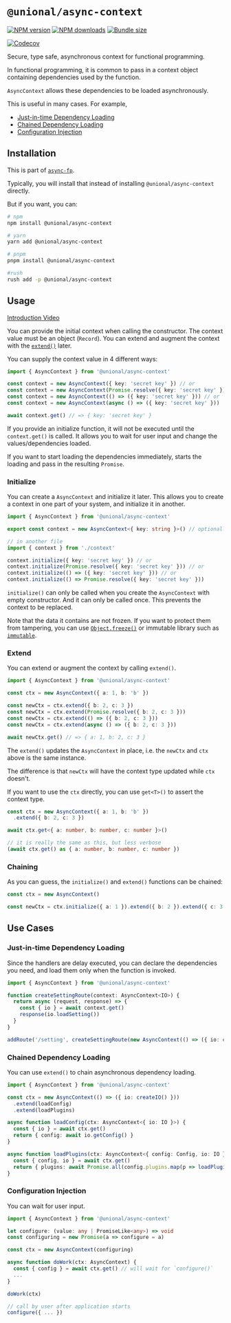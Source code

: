 # `@unional/async-context`

[![NPM version][npm-image]][npm-url]
[![NPM downloads][downloads-image]][downloads-url]
[![Bundle size][bundlephobia-image]][bundlephobia-url]

[![Codecov][codecov-image]][codecov-url]

Secure, type safe, asynchronous context for functional programming.

In functional programming,
it is common to pass in a context object containing dependencies used by the function.

`AsyncContext` allows these dependencies to be loaded asynchronously.

This is useful in many cases. For example,

<!-- no toc -->
- [Just-in-time Dependency Loading](#just-in-time-dependency-loading)
- [Chained Dependency Loading](#chained-dependency-loading)
- [Configuration Injection](#configuration-injection)

## Installation

This is part of [`async-fp`](../async-fp/README.md).

Typically, you will install that instead of installing `@unional/async-context` directly.

But if you want, you can:

```sh
# npm
npm install @unional/async-context

# yarn
yarn add @unional/async-context

# pnpm
pnpm install @unional/async-context

#rush
rush add -p @unional/async-context
```

## Usage

[Introduction Video][introduction_video]

You can provide the initial context when calling the constructor.
The context value must be an object (`Record`).
You can extend and augment the context with the [`extend()`](#extend) later.

You can supply the context value in 4 different ways:

```ts
import { AsyncContext } from '@unional/async-context'

const context = new AsyncContext({ key: 'secret key' }) // or
const context = new AsyncContext(Promise.resolve({ key: 'secret key' })) // or
const context = new AsyncContext(() => ({ key: 'secret key' })) // or
const context = new AsyncContext(async () => ({ key: 'secret key' }))

await context.get() // => { key: 'secret key' }
```

If you provide an initialize function,
it will not be executed until the `context.get()` is called.
It allows you to wait for user input and change the values/dependencies loaded.

If you want to start loading the dependencies immediately,
starts the loading and pass in the resulting `Promise`.

### Initialize

You can create a `AsyncContext` and initialize it later.
This allows you to create a context in one part of your system,
and initialize it in another.

```ts
import { AsyncContext } from '@unional/async-context'

export const context = new AsyncContext<{ key: string }>() // optionally specify the init context type

// in another file
import { context } from './context'

context.initialize({ key: 'secret key' }) // or
context.initialize(Promise.resolve({ key: 'secret key' })) // or
context.initialize(() => ({ key: 'secret key' })) // or
context.initialize(() => Promise.resolve({ key: 'secret key' }))
```

`initialize()` can only be called when you create the `AsyncContext` with empty constructor.
And it can only be called once.
This prevents the context to be replaced.

Note that the data it contains are not frozen.
If you want to protect them from tampering,
you can use [`Object.freeze()`](https://developer.mozilla.org/en-US/docs/Web/JavaScript/Reference/Global_Objects/Object/freeze) or immutable library such as [`immutable`](https://immutable-js.github.io/immutable-js/).

### Extend

You can extend or augment the context by calling `extend()`.

```ts
import { AsyncContext } from '@unional/async-context'

const ctx = new AsyncContext({ a: 1, b: 'b' })

const newCtx = ctx.extend({ b: 2, c: 3 })
const newCtx = ctx.extend(Promise.resolve({ b: 2, c: 3 }))
const newCtx = ctx.extend(() => ({ b: 2, c: 3 }))
const newCtx = ctx.extend(async () => ({ b: 2, c: 3 }))

await newCtx.get() // => { a: 1, b: 2, c: 3 }
```

The `extend()` updates the `AsyncContext` in place,
i.e. the `newCtx` and `ctx` above is the same instance.

The difference is that `newCtx` will have the context type updated while `ctx` doesn't.

If you want to use the `ctx` directly, you can use `get<T>()` to assert the context type.

```ts
const ctx = new AsyncContext({ a: 1, b: 'b' })
  .extend({ b: 2, c: 3 })

await ctx.get<{ a: number, b: number, c: number }>()

// it is really the same as this, but less verbose
(await ctx.get() as { a: number, b: number, c: number })
```

### Chaining

As you can guess, the `initialize()` and `extend()` functions can be chained:

```ts
const ctx = new AsyncContext()

const newCtx = ctx.initialize({ a: 1 }).extend({ b: 2 }).extend({ c: 3 })
```

## Use Cases

### Just-in-time Dependency Loading

Since the handlers are delay executed,
you can declare the dependencies you need,
and load them only when the function is invoked.

```ts
import { AsyncContext } from '@unional/async-context'

function createSettingRoute(context: AsyncContext<IO>) {
  return async (request, response) => {
    const { io } = await context.get()
    response(io.loadSetting())
  }
}

addRoute('/setting', createSettingRoute(new AsyncContext(() => ({ io: createIO() }))))
```

### Chained Dependency Loading

You can use `extend()` to chain asynchronous dependency loading.

```ts
import { AsyncContext } from '@unional/async-context'

const ctx = new AsyncContext(() => ({ io: createIO() }))
  .extend(loadConfig)
  .extend(loadPlugins)

async function loadConfig(ctx: AsyncContext<{ io: IO }>) {
  const { io } = await ctx.get()
  return { config: await io.getConfig() }
}

async function loadPlugins(ctx: AsyncContext<{ config: Config, io: IO }>) {
  const { config, io } = await ctx.get()
  return { plugins: await Promise.all(config.plugins.map(p => loadPlugin(io, p)) }
}
```

### Configuration Injection

You can wait for user input.

```ts
import { AsyncContext } from '@unional/async-context'

let configure: (value: any | PromiseLike<any>) => void
const configuring = new Promise(a => configure = a)

const ctx = new AsyncContext(configuring)

async function doWork(ctx: AsyncContext) {
  const { config } = await ctx.get() // will wait for `configure()`
  ...
}

doWork(ctx)

// call by user after application starts
configure({ ... })
```

[bundlephobia-image]: https://img.shields.io/bundlephobia/minzip/@unional/async-context.svg
[bundlephobia-url]: https://bundlephobia.com/result?p=@unional/async-context
[codecov-image]: https://codecov.io/gh/unional/async-fp/branch/main/graph/badge.svg
[codecov-url]: https://codecov.io/gh/unional/async-fp
[downloads-image]: https://img.shields.io/npm/dm/@unional/async-context.svg?style=flat
[downloads-url]: https://npmjs.org/package/@unional/async-context
[introduction_video]: https://youtu.be/9EnrSJdvP48
[npm-image]: https://img.shields.io/npm/v/@unional/async-context.svg?style=flat
[npm-url]: https://npmjs.org/package/@unional/async-context
